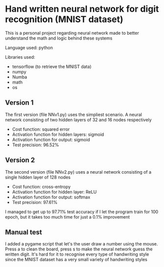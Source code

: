 # Hand written neural network for digit recognition (MNIST dataset)

This is a personal project regarding neural network made to better understand the math and logic behind these systems

Language used: python

Libraries used:
* tensorflow (to retrieve the MNIST data)
* numpy
* Numba
* math
* os

## Version 1
The first version (file NNv1.py) uses the simpliest scenario. A neural network consisting of two hidden layers of 32 and 16 nodes respectively
* Cost function: squared error
* Activation function for hidden layers: sigmoid
* Activation function for output: sigmoid
* Test precision: 96.52%

## Version 2
The second version (file NNv2.py) uses a neural network consisting of a single hidden layer of 128 nodes
* Cost function: cross-entropy
* Activation function for hidden layer: ReLU
* Activation function for output: softmax
* Test precision: 97.61%

I managed to get up to 97.71% test accuracy if I let the program train for 100 epoch, but it takes too much time for just a 0.1% improvement

## Manual test
I added a pygame script that let's the user draw a number using the mouse. Press a to clean the board, press s to make the neural network guess the written digit. It's hard for it to recognise every type of handwriting style since the MNIST dataset has a very small variety of handwriting styles
